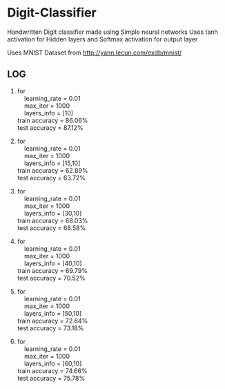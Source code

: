# Digit-Classifier
Handwritten Digit classifier made using Simple neural networks
Uses tanh activation for Hidden layers and Softmax activation for output layer

Uses MNIST Dataset from http://yann.lecun.com/exdb/mnist/

## LOG

1. for  
&nbsp;&nbsp;&nbsp;&nbsp;learning_rate = 0.01  
&nbsp;&nbsp;&nbsp;&nbsp;max_iter = 1000  
&nbsp;&nbsp;&nbsp;&nbsp;layers_info = [10]  
train accuracy = 86.06%  
test accuracy = 87.12%  

2. for  
&nbsp;&nbsp;&nbsp;&nbsp;learning_rate = 0.01  
&nbsp;&nbsp;&nbsp;&nbsp;max_iter = 1000  
&nbsp;&nbsp;&nbsp;&nbsp;layers_info = [15,10]  
train accuracy = 62.89%  
test accuracy = 63.72%  

3. for  
&nbsp;&nbsp;&nbsp;&nbsp;learning_rate = 0.01  
&nbsp;&nbsp;&nbsp;&nbsp;max_iter = 1000  
&nbsp;&nbsp;&nbsp;&nbsp;layers_info = [30,10]  
train accuracy = 68.03%  
test accuracy = 68.58% 

4. for  
&nbsp;&nbsp;&nbsp;&nbsp;learning_rate = 0.01  
&nbsp;&nbsp;&nbsp;&nbsp;max_iter = 1000  
&nbsp;&nbsp;&nbsp;&nbsp;layers_info = [40,10]  
train accuracy = 69.79%  
test accuracy = 70.52% 

5. for  
&nbsp;&nbsp;&nbsp;&nbsp;learning_rate = 0.01  
&nbsp;&nbsp;&nbsp;&nbsp;max_iter = 1000  
&nbsp;&nbsp;&nbsp;&nbsp;layers_info = [50,10]  
train accuracy = 72.64%  
test accuracy = 73.18%

6. for  
&nbsp;&nbsp;&nbsp;&nbsp;learning_rate = 0.01  
&nbsp;&nbsp;&nbsp;&nbsp;max_iter = 1000  
&nbsp;&nbsp;&nbsp;&nbsp;layers_info = [60,10]  
train accuracy = 74.66%  
test accuracy = 75.78% 